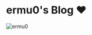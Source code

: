 # ermu0's Blog :heart:

![ermu0](https://c.img.dasctf.com/LightPicture/2025/01/babb18b01470b282.jpg)

